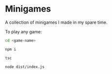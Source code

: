# Minigames
A collection of minigames I made in my spare time.

To play any game:
```bash
cd <game-name>
```
```bash
npm i
```
```bash
tsc
```
```bash
node dist/index.js
```
